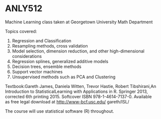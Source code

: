 # ANLY512

Machine Learning class taken at Georgetown University Math Department

Topics covered:

1. Regression and Classification
2. Resampling methods, cross validation
3. Model selection, dimension reduction, and other high-dimensional considerations
4. Regression splines, generalized additive models
5. Decision trees, ensemble methods
6. Support vector machines
7. Unsupervised methods such as PCA and Clustering

Textbook:Gareth James, Daniela Witten, Trevor Hastie, Robert Tibshirani,An Introduction to StatisticalLearning with Applications in R. Springer 2013, corrected 6th printing 2015.  Softcover ISBN 978-1-4614-7137-0.  Available as free legal download at http://www-bcf.usc.edu/ gareth/ISL/

 The course will use statistical software (R) throughout.
